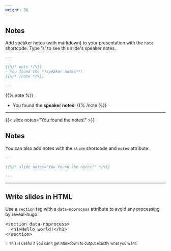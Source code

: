 ```yaml
---
weight: 38
---
```


## Notes

Add speaker notes (with markdown) to your presentation with the `note` shortcode. Type 's' to see this slide's speaker notes.

```markdown
---

{{%/* note */%}}
- You found the **speaker notes**!
{{%/* /note */%}}

---
```

{{% note %}}
- You found the **speaker notes**!
{{% /note %}}

---

{{< slide notes="You found the notes!" >}}

## Notes

You can also add notes with the `slide` shortcode and `notes` attribute:

```markdown
---

{{%/* slide notes="You found the notes!" */%}}

---
```

---

<section data-noprocess>
  <h2>Write slides in HTML</h2>
  <p>Use a <code>section</code> tag with a <code>data-noprocess</code> attribute to avoid any processing by reveal-hugo.</p>
  <pre>
&lt;section data-noprocess&gt;
  &lt;h1&gt;Hello world!&lt;/h1&gt;
&lt;/section&gt;</pre>
  <small>💡 This is useful if you can't get Markdown to output exactly what you want.</small>
</section>
